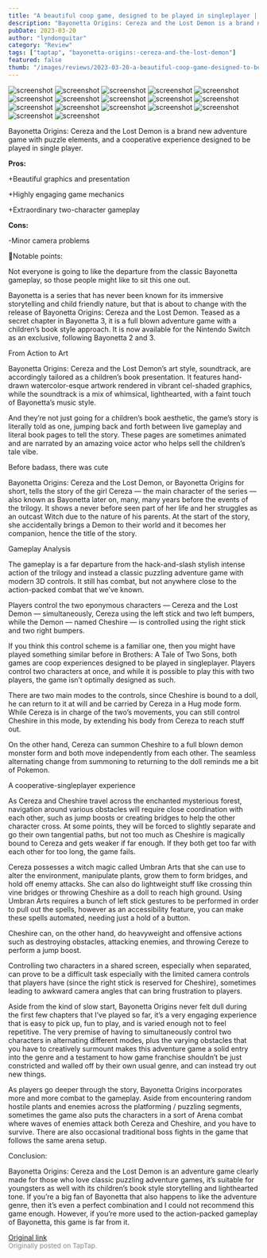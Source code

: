 ```yaml
---
title: "A beautiful coop game, designed to be played in singleplayer | Full Review - Bayonetta Origins"
description: "Bayonetta Origins: Cereza and the Lost Demon is a brand new adventure game with puzzle elements, and a cooperative experience designed to be played in single player."
pubDate: 2023-03-20
author: "lyndonguitar"
category: "Review"
tags: ["taptap", "bayonetta-origins:-cereza-and-the-lost-demon"]
featured: false
thumb: "/images/reviews/2023-03-20-a-beautiful-coop-game-designed-to-be-played-in-singleplayer--full-review---bayonetta-orig-0.avif"
---
```


<div class="gallery">
  <img src="/images/reviews/2023-03-20-a-beautiful-coop-game-designed-to-be-played-in-singleplayer--full-review---bayonetta-orig-0.avif" alt="screenshot" />
  <img src="/images/reviews/2023-03-20-a-beautiful-coop-game-designed-to-be-played-in-singleplayer--full-review---bayonetta-orig-1.avif" alt="screenshot" />
  <img src="/images/reviews/2023-03-20-a-beautiful-coop-game-designed-to-be-played-in-singleplayer--full-review---bayonetta-orig-2.avif" alt="screenshot" />
  <img src="/images/reviews/2023-03-20-a-beautiful-coop-game-designed-to-be-played-in-singleplayer--full-review---bayonetta-orig-3.avif" alt="screenshot" />
  <img src="/images/reviews/2023-03-20-a-beautiful-coop-game-designed-to-be-played-in-singleplayer--full-review---bayonetta-orig-4.avif" alt="screenshot" />
  <img src="/images/reviews/2023-03-20-a-beautiful-coop-game-designed-to-be-played-in-singleplayer--full-review---bayonetta-orig-5.avif" alt="screenshot" />
  <img src="/images/reviews/2023-03-20-a-beautiful-coop-game-designed-to-be-played-in-singleplayer--full-review---bayonetta-orig-6.avif" alt="screenshot" />
  <img src="/images/reviews/2023-03-20-a-beautiful-coop-game-designed-to-be-played-in-singleplayer--full-review---bayonetta-orig-7.avif" alt="screenshot" />
  <img src="/images/reviews/2023-03-20-a-beautiful-coop-game-designed-to-be-played-in-singleplayer--full-review---bayonetta-orig-8.avif" alt="screenshot" />
  <img src="/images/reviews/2023-03-20-a-beautiful-coop-game-designed-to-be-played-in-singleplayer--full-review---bayonetta-orig-9.avif" alt="screenshot" />
  <img src="/images/reviews/2023-03-20-a-beautiful-coop-game-designed-to-be-played-in-singleplayer--full-review---bayonetta-orig-10.avif" alt="screenshot" />
  <img src="/images/reviews/2023-03-20-a-beautiful-coop-game-designed-to-be-played-in-singleplayer--full-review---bayonetta-orig-11.avif" alt="screenshot" />
  <img src="/images/reviews/2023-03-20-a-beautiful-coop-game-designed-to-be-played-in-singleplayer--full-review---bayonetta-orig-12.avif" alt="screenshot" />
  <img src="/images/reviews/2023-03-20-a-beautiful-coop-game-designed-to-be-played-in-singleplayer--full-review---bayonetta-orig-13.avif" alt="screenshot" />
  <img src="/images/reviews/2023-03-20-a-beautiful-coop-game-designed-to-be-played-in-singleplayer--full-review---bayonetta-orig-14.avif" alt="screenshot" />
  <img src="/images/reviews/2023-03-20-a-beautiful-coop-game-designed-to-be-played-in-singleplayer--full-review---bayonetta-orig-15.avif" alt="screenshot" />
  <img src="/images/reviews/2023-03-20-a-beautiful-coop-game-designed-to-be-played-in-singleplayer--full-review---bayonetta-orig-16.avif" alt="screenshot" />
</div>

Bayonetta Origins: Cereza and the Lost Demon is a brand new adventure game with puzzle elements, and a cooperative experience designed to be played in single player.


**Pros:**


+Beautiful graphics and presentation

+Highly engaging game mechanics

+Extraordinary two-character gameplay


**Cons:**


-Minor camera problems

📝Notable points:

Not everyone is going to like the departure from the classic Bayonetta gameplay, so those people might like to sit this one out.

Bayonetta is a series that has never been known for its immersive storytelling and child friendly nature, but that is about to change with the release of Bayonetta Origins: Cereza and the Lost Demon. Teased as a secret chapter in Bayonetta 3, it is a full blown adventure game with a children’s book style approach. It is now available for the Nintendo Switch as an exclusive, following Bayonetta 2 and 3.

From Action to Art

Bayonetta Origins: Cereza and the Lost Demon’s art style, soundtrack, are accordingly tailored as a children’s book presentation. It features hand-drawn watercolor-esque artwork rendered in vibrant cel-shaded graphics, while the soundtrack is a mix of whimsical, lighthearted, with a faint touch of Bayonetta’s music style.

And they’re not just going for a children’s book aesthetic, the game’s story is literally told as one, jumping back and forth between live gameplay and literal book pages to tell the story. These pages are sometimes animated and are narrated by an amazing voice actor who helps sell the children’s tale vibe.

Before badass, there was cute

Bayonetta Origins: Cereza and the Lost Demon, or Bayonetta Origins for short, tells the story of the girl Cereza — the main character of the series — also known as Bayonetta later on, many, many years before the events of the trilogy. It shows a never before seen part of her life and her struggles as an outcast Witch due to the nature of his parents. At the start of the story, she accidentally brings a Demon to their world and it becomes her companion, hence the title of the story.

Gameplay Analysis

The gameplay is a far departure from the hack-and-slash stylish intense action of the trilogy and instead a classic puzzling adventure game with modern 3D controls. It still has combat, but not anywhere close to the action-packed combat that we’ve known.

Players control the two eponymous characters — Cereza and the Lost Demon — simultaneously, Cereza using the left stick and two left bumpers, while the Demon — named Cheshire — is controlled using the right stick and two right bumpers.

If you think this control scheme is a familiar one, then you might have played something similar before in Brothers: A Tale of Two Sons, both games are coop experiences designed to be played in singleplayer. Players control two characters at once, and while it is possible to play this with two players, the game isn’t optimally designed as such.

There are two main modes to the controls, since Cheshire is bound to a doll, he can return to it at will and be carried by Cereza in a Hug mode form. While Cereza is in charge of the two’s movements, you can still control Cheshire in this mode, by extending his body from Cereza to reach stuff out.

On the other hand, Cereza can summon Cheshire to a full blown demon monster form and both move independently from each other. The seamless alternating change from summoning to returning to the doll reminds me a bit of Pokemon.

A cooperative-singleplayer experience

As Cereza and Cheshire travel across the enchanted mysterious forest, navigation around various obstacles will require close coordination with each other, such as jump boosts or creating bridges to help the other character cross. At some points, they will be forced to slightly separate and go their own tangential paths, but not too much as Cheshire is magically bound to Cereza and gets weaker if far enough. If they both get too far with each other for too long, the game fails.

Cereza possesses a witch magic called Umbran Arts that she can use to alter the environment, manipulate plants, grow them to form bridges, and hold off enemy attacks. She can also do lightweight stuff like crossing thin vine bridges or throwing Cheshire as a doll to reach high ground. Using Umbran Arts requires a bunch of left stick gestures to be performed in order to pull out the spells, however as an accessibility feature, you can make these spells automated, needing just a hold of a button.

Cheshire can, on the other hand, do heavyweight and offensive actions such as destroying obstacles, attacking enemies, and throwing Cereze to perform a jump boost.

Controlling two characters in a shared screen, especially when separated, can prove to be a difficult task especially with the limited camera controls that players have (since the right stick is reserved for Cheshire), sometimes leading to awkward camera angles that can bring frustration to players.

Aside from the kind of slow start, Bayonetta Origins never felt dull during the first few chapters that I’ve played so far, it’s a very engaging experience that is easy to pick up, fun to play, and is varied enough not to feel repetitive. The very premise of having to simultaneously control two characters in alternating different modes, plus the varying obstacles that you have to creatively surmount makes this adventure game a solid entry into the genre and a testament to how game franchise shouldn’t be just constricted and walled off by their own usual genre, and can instead try out new things.

As players go deeper through the story, Bayonetta Origins incorporates more and more combat to the gameplay. Aside from encountering random hostile plants and enemies across the platforming / puzzling segments, sometimes the game also puts the characters in a sort of Arena combat where waves of enemies attack both Cereza and Cheshire, and you have to survive. There are also occasional traditional boss fights in the game that follows the same arena setup.

Conclusion:

Bayonetta Origins: Cereza and the Lost Demon is an adventure game clearly made for those who love classic puzzling adventure games, it’s suitable for youngsters as well with its children’s book style storytelling and lighthearted tone. If you’re a big fan of Bayonetta that also happens to like the adventure genre, then it’s even a perfect combination and I could not recommend this game enough. However, if you’re more used to the action-packed gameplay of Bayonetta, this game is far from it.

[Original link](https://www.taptap.io/post/4847256)<br><span style="font-size: 0.95em; color: #888;">Originally posted on TapTap.</span>
